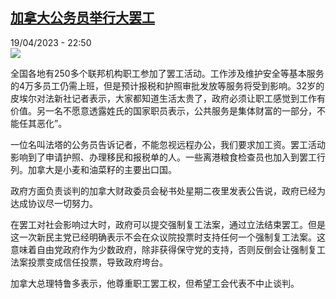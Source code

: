 <!--1681940702000-->
[加拿大公务员举行大罢工](https://www.rfi.fr/cn/%E7%BE%8E%E6%B4%B2/20230419-%E5%8A%A0%E6%8B%BF%E5%A4%A7%E5%85%AC%E5%8A%A1%E5%91%98%E4%B8%BE%E8%A1%8C%E5%A4%A7%E7%BD%A2%E5%B7%A5)
------

<div>19/04/2023 - 22:50</div><img src="https://s.rfi.fr/media/display/bd9d2bc6-def3-11ed-8a08-005056bf30b7/w:1280/p:16x9/5fF68edoapwBKz-WALhOuP.png"><p><strong></strong></p><div><p>全国各地有250多个联邦机构职工参加了罢工活动。工作涉及维护安全等基本服务的4万多员工仍需上班，但是预计报税和护照审批发放等服务将受到影响。32岁的皮埃尔对法新社记者表示，大家都知道生活太贵了，政府必须让职工感觉到工作有价值。另一名不愿意透露姓氏的国家职员表示，公共服务是集体财富的一部分，不能任其恶化”。</p><p>一位名叫法塔的公务员告诉记者，不能忽视远程办公，我们要求加工资。罢工活动影响到了申请护照、办理移民和报税单的人。一些离港粮食检查员也加入到罢工行列。加拿大是小麦和油菜籽的主要出口国。</p><p>政府方面负责谈判的加拿大财政委员会秘书处星期二夜里发表公告说，政府已经为达成协议尽一切努力。</p><p>在罢工对社会影响过大时，政府可以提交强制复工法案，通过立法结束罢工。但是这一次新民主党已经明确表示不会在众议院投票时支持任何一个强制复工法案。这意味着自由党政府作为少数政府，除非获得保守党的支持，否则反倒会让强制复工法案投票变成信任投票，导致政府垮台。</p><p>加拿大总理特鲁多表示，他尊重职工罢工权，但希望工会代表不中止谈判。</p><p> </p><div data-selfpromo-newsletter></div><div data-selfpromo-app></div></div>
